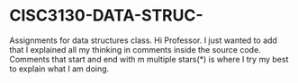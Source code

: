 # CISC3130-DATA-STRUC-
Assignments for data structures class.
Hi Professor. I just wanted to add that I explained all my thinking in comments inside the source code. Comments that start and end with m
multiple stars(*) is where I try my best to explain what I am doing.
